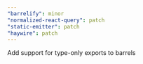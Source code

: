 ```yaml
---
"barrelify": minor
"normalized-react-query": patch
"static-emitter": patch
"haywire": patch
---
```


Add support for type-only exports to barrels
